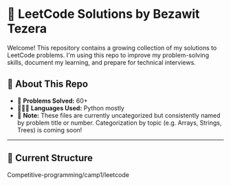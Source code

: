 # 🧠 LeetCode Solutions by Bezawit Tezera

Welcome! This repository contains a growing collection of my solutions to LeetCode problems. I'm using this repo to improve my problem-solving skills, document my learning, and prepare for technical interviews.


## 📝 About This Repo

- 🔢 **Problems Solved:** 60+  
- 🧑🏽‍💻 **Languages Used:** Python mostly  
- 🚧 **Note:** These files are currently uncategorized but consistently named by problem title or number. Categorization by topic (e.g. Arrays, Strings, Trees) is coming soon!

---

## 📁 Current Structure
Competitive-programming/camp1/leetcode


